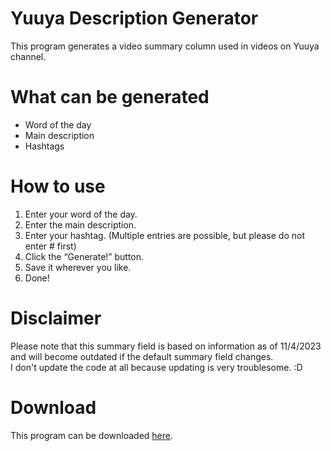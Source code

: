 # Yuuya Description Generator
This program generates a video summary column used in videos on Yuuya channel.

# What can be generated
* Word of the day
* Main description
* Hashtags

# How to use
1. Enter your word of the day.
2. Enter the main description.
3. Enter your hashtag. (Multiple entries are possible, but please do not enter # first)
4. Click the “Generate!” button.
5. Save it wherever you like.
6. Done!

# Disclaimer
Please note that this summary field is based on information as of 11/4/2023 and will become outdated if the default summary field changes.
<br>I don't update the code at all because updating is very troublesome. :D

# Download
This program can be downloaded [here](https://github.com/YuuyaGitHub/CS-Apps-Repository/raw/main/Yuuya%20Description%20Generator/bin/Release/Yuuya%20Description%20Generator.exe).

